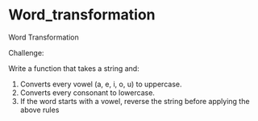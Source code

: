 # Word_transformation

Word Transformation

Challenge:

Write a function that takes a string and:

1. Converts every vowel (a, e, i, o, u) to uppercase.
2. Converts every consonant to lowercase.
3. If the word starts with a vowel, reverse the string before applying the above rules

